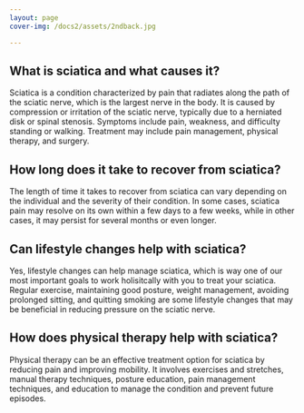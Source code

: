 ```yaml
---
layout: page
cover-img: /docs2/assets/2ndback.jpg

---
```


## What is sciatica and what causes it?
Sciatica is a condition characterized by pain that radiates along the path of the sciatic nerve, which is the largest nerve in the body. It is caused by compression or irritation of the sciatic nerve, typically due to a herniated disk or spinal stenosis. Symptoms include pain, weakness, and difficulty standing or walking. Treatment may include pain management, physical therapy, and surgery.

## How long does it take to recover from sciatica?
The length of time it takes to recover from sciatica can vary depending on the individual and the severity of their condition. In some cases, sciatica pain may resolve on its own within a few days to a few weeks, while in other cases, it may persist for several months or even longer.

## Can lifestyle changes help with sciatica?
Yes, lifestyle changes can help manage sciatica, which is way one of our most important goals to work holisitcally with you to treat your sciatica. Regular exercise, maintaining good posture, weight management, avoiding prolonged sitting, and quitting smoking are some lifestyle changes that may be beneficial in reducing pressure on the sciatic nerve.

## How does physical therapy help with sciatica?
Physical therapy can be an effective treatment option for sciatica by reducing pain and improving mobility. It involves exercises and stretches, manual therapy techniques, posture education, pain management techniques, and education to manage the condition and prevent future episodes.
